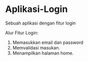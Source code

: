 # Aplikasi-Login
Sebuah aplikasi dengan fitur login

Alur Fitur Login:
1.	Memasukkan email dan password
2.	Memvalidasi masukan.
3.	Menampilkan halaman home.


